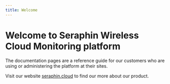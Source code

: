 ```yaml
---
title: Welcome
---
```


# Welcome to Seraphin Wireless Cloud Monitoring platform

The documentation pages are a reference guide for our customers who are using or administering the platform at their sites.

Visit our website [seraphin.cloud](https://seraphin.cloud) to find our more about our product.


